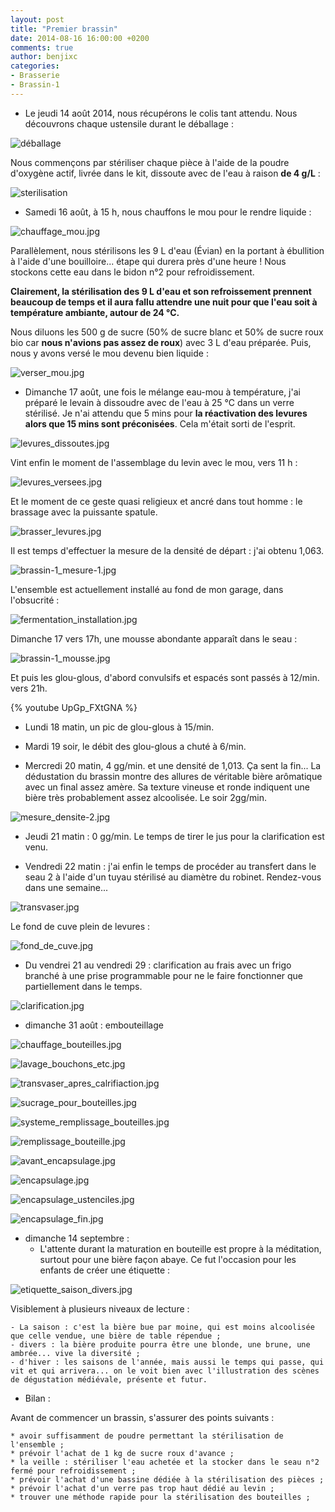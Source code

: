 ```yaml
---
layout: post
title: "Premier brassin"
date: 2014-08-16 16:00:00 +0200
comments: true
author: benjixc
categories: 
- Brasserie
- Brassin-1
---
```



* Le jeudi 14 août 2014, nous récupérons le colis tant attendu. Nous découvrons chaque ustensile durant le déballage :

![déballage](/images/brassin1/debalage.jpg)

Nous commençons par stériliser chaque pièce à l'aide de la poudre d'oxygène actif, livrée dans le kit, dissoute avec de l'eau à raison **de 4 g/L** :

![sterilisation](/images/brassin1/sterilisation.jpg)

* Samedi 16 août, à 15 h, nous chauffons le mou pour le rendre liquide :

![chauffage_mou.jpg](/images/brassin1/chauffage_mou.jpg)

Parallèlement, nous stérilisons les 9 L d'eau (Évian) en la portant à ébullition à l'aide d'une bouilloire... étape qui durera près d'une heure !
Nous stockons cette eau dans le bidon n°2 pour refroidissement.

**Clairement, la stérilisation des 9 L d'eau et son refroissement prennent beaucoup de temps et il aura fallu attendre une nuit pour que l'eau soit à température ambiante, autour de 24 °C.**

Nous diluons les 500 g de sucre (50% de sucre blanc et 50% de sucre roux bio car **nous n'avions pas assez de roux**) avec 3 L d'eau préparée. Puis, nous y avons versé le mou devenu bien liquide :

![verser_mou.jpg](/images/brassin1/verser_mou.jpg)

* Dimanche 17 août, une fois le mélange eau-mou à température, j'ai préparé le levain à dissoudre avec de l'eau à 25 °C dans un verre stérilisé. Je n'ai attendu que 5 mins pour **la réactivation des levures alors que 15 mins sont préconisées**. Cela m'était sorti de l'esprit.


![levures_dissoutes.jpg](/images/brassin1/levures_dissoutes.jpg)

Vint enfin le moment de l'assemblage du levin avec le mou, vers 11 h :

![levures_versees.jpg](/images/brassin1/levures_versees.jpg)

Et le moment de ce geste quasi religieux et ancré dans tout homme : le brassage avec la puissante spatule.

![brasser_levures.jpg](/images/brassin1/brasser_levures.jpg)

Il est temps d'effectuer la mesure de la densité de départ : j'ai obtenu 1,063.

![brassin-1_mesure-1.jpg](/images/brassin1/brassin-1_mesure-1.jpg)

L'ensemble est actuellement installé au fond de mon garage, dans l'obsucrité :

![fermentation_installation.jpg](/images/brassin1/fermentation_installation.jpg)

Dimanche 17 vers 17h, une mousse abondante apparaît dans le seau :

![brassin-1_mousse.jpg](/images/brassin1/brassin-1_mousse.jpg)

Et puis les glou-glous, d'abord convulsifs et espacés sont passés à 12/min. vers 21h.

{% youtube  UpGp_FXtGNA %}

* Lundi 18 matin, un pic de glou-glous à 15/min.

* Mardi 19 soir, le débit des glou-glous a chuté à 6/min.

* Mercredi 20 matin, 4 gg/min. et une densité de 1,013. Ça sent la fin...
La dédustation du brassin montre des allures de véritable bière arômatique avec un final assez amère. Sa texture vineuse et ronde indiquent une bière très probablement assez alcoolisée. Le soir 2gg/min.

![mesure_densite-2.jpg](/images/brassin1/mesure_densite-2.jpg)

* Jeudi 21 matin : 0 gg/min. Le temps de tirer le jus pour la clarification est venu.

* Vendredi 22 matin : j'ai enfin le temps de procéder au transfert dans le seau 2 à l'aide d'un tuyau stérilisé au diamètre du robinet. Rendez-vous dans une semaine...

![transvaser.jpg](/images/brassin1/transvaser.jpg)

Le fond de cuve plein de levures :

![fond_de_cuve.jpg](/images/brassin1/fond_de_cuve.jpg)

* Du vendrei 21 au vendredi 29 : clarification au frais avec un frigo branché à une prise programmable pour ne le faire fonctionner que partiellement dans le temps.

![clarification.jpg](/images/brassin1/clarification.jpg)



* dimanche 31 août : embouteillage

![chauffage_bouteilles.jpg](/images/brassin1/chauffage_bouteilles.jpg)

![lavage_bouchons_etc.jpg](/images/brassin1/lavage_bouchons_etc.jpg)

![transvaser_apres_calrifiaction.jpg](/images/brassin1/transvaser_apres_calrifiaction.jpg)

![sucrage_pour_bouteilles.jpg](/images/brassin1/sucrage_pour_bouteilles.jpg)

![systeme_remplissage_bouteilles.jpg](/images/brassin1/systeme_remplissage_bouteilles.jpg)

![remplissage_bouteille.jpg](/images/brassin1/remplissage_bouteille.jpg)

![avant_encapsulage.jpg](/images/brassin1/avant_encapsulage.jpg)

![encapsulage.jpg](/images/brassin1/encapsulage.jpg)

![encapsulage_ustenciles.jpg](/images/brassin1/encapsulage_ustenciles.jpg)

![encapsulage_fin.jpg](/images/brassin1/encapsulage_fin.jpg)

* dimanche 14 septembre :
    * L'attente durant la maturation en bouteille est propre à la méditation, surtout pour une bière façon abaye. Ce fut l'occasion pour les enfants de créer une étiquette :

![etiquette_saison_divers.jpg](/images/brassin1/etiquette_saison_divers.jpg)

Visiblement à plusieurs niveaux de lecture :

    - La saison : c'est la bière bue par moine, qui est moins alcoolisée que celle vendue, une bière de table répendue ;
    - divers : la bière produite pourra être une blonde, une brune, une ambrée... vive la diversité ;
    - d'hiver : les saisons de l'année, mais aussi le temps qui passe, qui vit et qui arrivera... on le voit bien avec l'illustration des scènes de dégustation médiévale, présente et futur.


* Bilan :

Avant de commencer un brassin, s'assurer des points suivants :

    * avoir suffisamment de poudre permettant la stérilisation de l'ensemble ;
    * prévoir l'achat de 1 kg de sucre roux d'avance ;
    * la veille : stériliser l'eau achetée et la stocker dans le seau n°2 fermé pour refroidissement ;
    * prévoir l'achat d'une bassine dédiée à la stérilisation des pièces ;
    * prévoir l'achat d'un verre pas trop haut dédié au levin ;
    * trouver une méthode rapide pour la stérilisation des bouteilles ;

